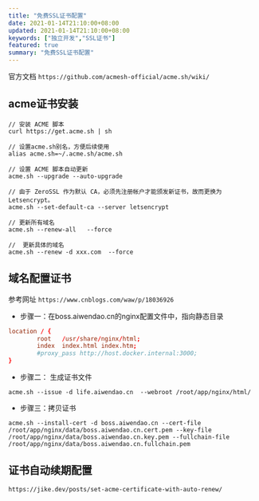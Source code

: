 ```yaml
---
title: "免费SSL证书配置"
date: 2021-01-14T21:10:00+08:00
updated: 2021-01-14T21:10:00+08:00
keywords: ["独立开发","SSL证书"]
featured: true
summary: "免费SSL证书配置"
---
```



官方文档 `https://github.com/acmesh-official/acme.sh/wiki/`

## acme证书安装

```shell
// 安装 ACME 脚本
curl https://get.acme.sh | sh

// 设置acme.sh别名，方便后续使用
alias acme.sh=~/.acme.sh/acme.sh

// 设置 ACME 脚本自动更新
acme.sh --upgrade --auto-upgrade

// 由于 ZeroSSL 作为默认 CA，必须先注册帐户才能颁发新证书，故而更换为 Letsencrypt。
acme.sh --set-default-ca --server letsencrypt

// 更新所有域名
acme.sh --renew-all   --force

//  更新具体的域名
acme.sh --renew -d xxx.com  --force
```


## 域名配置证书

参考网址 `https://www.cnblogs.com/waw/p/18036926`

- 步骤一：在boss.aiwendao.cn的nginx配置文件中，指向静态目录

```conf
location / {
        root   /usr/share/nginx/html;
        index  index.html index.htm;
        #proxy_pass http://host.docker.internal:3000;
}
```


- 步骤二： 生成证书文件
```shell
acme.sh --issue -d life.aiwendao.cn  --webroot /root/app/nginx/html/
```

- 步骤三：拷贝证书

```shell
acme.sh --install-cert -d boss.aiwendao.cn --cert-file /root/app/nginx/data/boss.aiwendao.cn.cert.pem --key-file /root/app/nginx/data/boss.aiwendao.cn.key.pem --fullchain-file /root/app/nginx/data/boss.aiwendao.cn.fullchain.pem
```

## 证书自动续期配置
```text
https://jike.dev/posts/set-acme-certificate-with-auto-renew/
```
